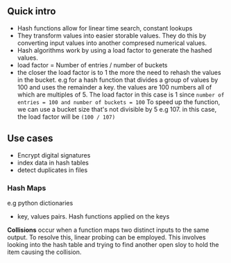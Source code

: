 ## Quick intro
- Hash functions allow for linear time search, constant lookups
- They transform values into easier storable values. They do this by converting input values into another compresed numerical values.
- Hash algorithms work by using a load factor to generate the hashed values.
- load factor = Number of entries / number of buckets
- the closer the load factor is to 1 the more the need to rehash the values in the bucket.
e.g for a hash function that divides a group of values by 100 and uses the remainder a key. the values are 100 numbers all of which are multiples of 5.
The load factor in this case is 1 since
```number of entries = 100 and number of buckets = 100```
To speed up the function, we can use a bucket size that's not divisible by 5 e.g 107. in this case, the load factor will be ```(100 / 107)```

## Use cases
- Encrypt digital signatures
- index data in hash tables
- detect duplicates in files

### Hash Maps
e.g python dictionaries
- key, values pairs. Hash functions applied on the keys

**Collisions** occur when a function maps two distinct inputs to the same output.
To resolve this, linear probing can be employed. This involves looking into the hash table and trying to find another open sloy to hold the item causing the collision.